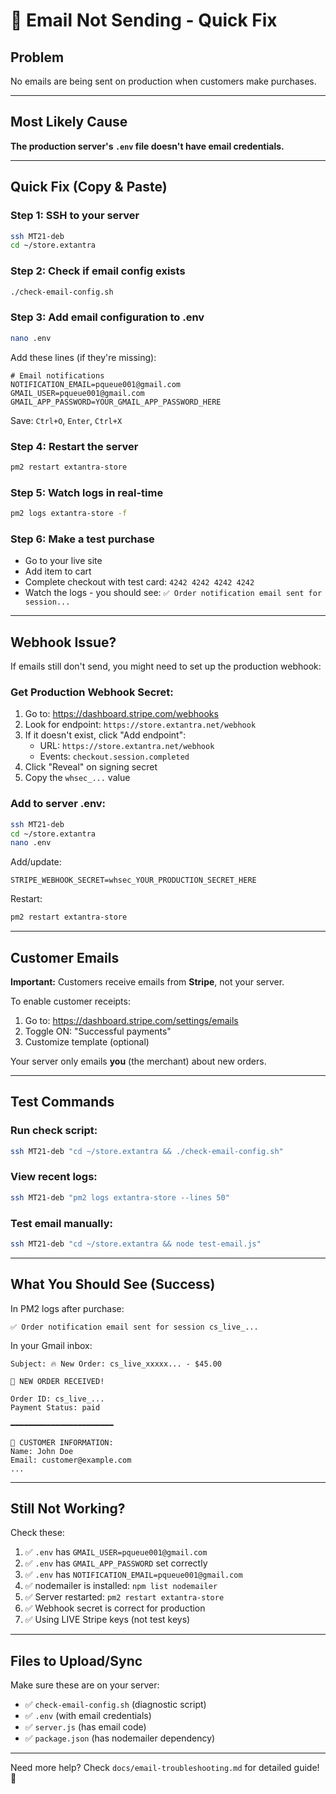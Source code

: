 # 🚨 Email Not Sending - Quick Fix

## Problem
No emails are being sent on production when customers make purchases.

---

## Most Likely Cause
**The production server's `.env` file doesn't have email credentials.**

---

## Quick Fix (Copy & Paste)

### Step 1: SSH to your server
```bash
ssh MT21-deb
cd ~/store.extantra
```

### Step 2: Check if email config exists
```bash
./check-email-config.sh
```

### Step 3: Add email configuration to .env
```bash
nano .env
```

Add these lines (if they're missing):
```env
# Email notifications
NOTIFICATION_EMAIL=pqueue001@gmail.com
GMAIL_USER=pqueue001@gmail.com
GMAIL_APP_PASSWORD=YOUR_GMAIL_APP_PASSWORD_HERE
```

Save: `Ctrl+O`, `Enter`, `Ctrl+X`

### Step 4: Restart the server
```bash
pm2 restart extantra-store
```

### Step 5: Watch logs in real-time
```bash
pm2 logs extantra-store -f
```

### Step 6: Make a test purchase
- Go to your live site
- Add item to cart
- Complete checkout with test card: `4242 4242 4242 4242`
- Watch the logs - you should see: `✅ Order notification email sent for session...`

---

## Webhook Issue?

If emails still don't send, you might need to set up the production webhook:

### Get Production Webhook Secret:
1. Go to: https://dashboard.stripe.com/webhooks
2. Look for endpoint: `https://store.extantra.net/webhook`
3. If it doesn't exist, click "Add endpoint":
   - URL: `https://store.extantra.net/webhook`
   - Events: `checkout.session.completed`
4. Click "Reveal" on signing secret
5. Copy the `whsec_...` value

### Add to server .env:
```bash
ssh MT21-deb
cd ~/store.extantra
nano .env
```

Add/update:
```env
STRIPE_WEBHOOK_SECRET=whsec_YOUR_PRODUCTION_SECRET_HERE
```

Restart:
```bash
pm2 restart extantra-store
```

---

## Customer Emails

**Important:** Customers receive emails from **Stripe**, not your server.

To enable customer receipts:
1. Go to: https://dashboard.stripe.com/settings/emails
2. Toggle ON: "Successful payments"
3. Customize template (optional)

Your server only emails **you** (the merchant) about new orders.

---

## Test Commands

### Run check script:
```bash
ssh MT21-deb "cd ~/store.extantra && ./check-email-config.sh"
```

### View recent logs:
```bash
ssh MT21-deb "pm2 logs extantra-store --lines 50"
```

### Test email manually:
```bash
ssh MT21-deb "cd ~/store.extantra && node test-email.js"
```

---

## What You Should See (Success)

In PM2 logs after purchase:
```
✅ Order notification email sent for session cs_live_...
```

In your Gmail inbox:
```
Subject: 🔥 New Order: cs_live_xxxxx... - $45.00

🎉 NEW ORDER RECEIVED!

Order ID: cs_live_...
Payment Status: paid

━━━━━━━━━━━━━━━━━━━━━━━

👤 CUSTOMER INFORMATION:
Name: John Doe
Email: customer@example.com
...
```

---

## Still Not Working?

Check these:
1. ✅ `.env` has `GMAIL_USER=pqueue001@gmail.com`
2. ✅ `.env` has `GMAIL_APP_PASSWORD` set correctly
3. ✅ `.env` has `NOTIFICATION_EMAIL=pqueue001@gmail.com`
4. ✅ nodemailer is installed: `npm list nodemailer`
5. ✅ Server restarted: `pm2 restart extantra-store`
6. ✅ Webhook secret is correct for production
7. ✅ Using LIVE Stripe keys (not test keys)

---

## Files to Upload/Sync

Make sure these are on your server:
- ✅ `check-email-config.sh` (diagnostic script)
- ✅ `.env` (with email credentials)
- ✅ `server.js` (has email code)
- ✅ `package.json` (has nodemailer dependency)

---

Need more help? Check `docs/email-troubleshooting.md` for detailed guide! 🎯
